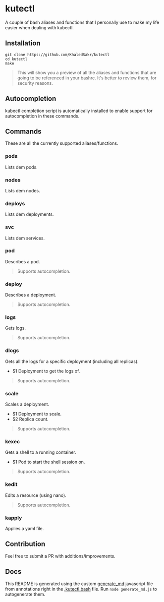 # kutectl
A couple of bash aliases and functions that I personally use to make my life easier when dealing with kubectl.

## Installation
```
git clone https://github.com/KhaledSakr/kutectl
cd kutectl
make
```
> This will show you a preview of all the aliases and functions that are going to be referenced in your bashrc. It's better to review them, for security reasons.

## Autocompletion
kubectl completion script is automatically installed to enable support for autocompletion in these commands.

## Commands
These are all the currently supported aliases/functions.

### pods
Lists dem pods.

### nodes
Lists dem nodes.

### deploys
Lists dem deployments.

### svc
Lists dem services.

### pod
Describes a pod.
> Supports autocompletion.

### deploy
Describes a deployment.
> Supports autocompletion.

### logs
Gets logs.
> Supports autocompletion.

### dlogs
Gets all the logs for a specific deployment (including all replicas).
* $1 Deployment to get the logs of.
> Supports autocompletion.

### scale
Scales a deployment.
* $1 Deployment to scale.
* $2 Replica count.
> Supports autocompletion.

### kexec
Gets a shell to a running container.
* $1 Pod to start the shell session on.
> Supports autocompletion.

### kedit
Edits a resource (using nano).
> Supports autocompletion.

### kapply
Applies a yaml file.

## Contribution
Feel free to submit a PR with additions/improvements.

## Docs
This README is generated using the custom [generate_md](./generate_md.js) javascript file from annotations right in the [.kutectl.bash](./.kutectl.bash) file.
Run `node generate_md.js` to autogenerate them.